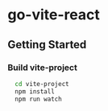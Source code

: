 # go-vite-react

## Getting Started
### Build vite-project
```sh
  cd vite-project
  npm install
  npm run watch
```
